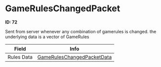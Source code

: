 # GameRulesChangedPacket

__ID: 72__

Sent from server whenever any combination of gamerules is changed. the underlying data is a vector of GameRules

<table><thead><tr><th>Field</th><th>Info</th></tr></thead><tbody>
<tr><td>Rules Data</td><td><a href="../types/GameRulesChangedPacketData.md">GameRulesChangedPacketData</a></td></tr>
</tbody></table>